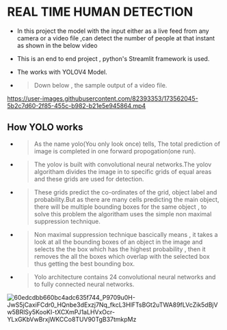 # REAL TIME HUMAN DETECTION

- In this project the model with the input either as a live feed from any camera or a video file ,can detect the number of people at that instant as shown in the below video
- This is an end to end project , python's Streamlit framework is used.
- The works with YOLOV4 Model.





- > Down below , the sample output of a video file.

https://user-images.githubusercontent.com/82393353/173562045-5b2c7d60-2f85-455c-b982-b21e5e945864.mp4


## How YOLO works

- > As the name yolo(You only look once) tells, The total prediction of image is completed in one forward propogation(one run).

- > The yolov is built with convolutional neural networks.The yolov algoritham divides the image in to specific grids of equal areas and these grids are used for detection.

- > These grids predict the co-ordinates of the grid, object label and probability.But as there are many cells predicting the main object, there will be multiple bounding boxes for the same object , to solve this problem the algoritham uses the simple non maximal suppression technique.

- > Non maximal suppression technique bascically means , it takes a look at all the bounding boxes of an object in the image and selects the the box which has the highest probability , then it removes the all the boxes which overlap with the selected box thus getting the best bounding box.

- > Yolo architecture contains 24 convolutional neural networks and to fully connected neural networks.




![60edcdbb660bc4adc635f744_P9709u0H-JwS5jCaxiFCdr0_HQnbe3dExzj7Nq_fkcL3HIFTsBGt2uTWA89fLVcZik5dBjVw5BRlSy5KooKI-tXCXmPJ1aLHVxOcr-YLxGKbVwBrxjWKCCo8TUV90TgB37tmkpMz](https://user-images.githubusercontent.com/82393353/178156157-d3336995-b119-4aec-8c05-217019a3c83a.png)




